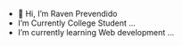 - 👋 Hi, I’m Raven Prevendido
-  I’m Currently College Student ...
-  I’m currently learning Web development ...
  

<!---
ravenprevendido/ravenprevendido is a ✨ special ✨ repository because its `README.md` (this file) appears on your GitHub profile.
You can click the Preview link to take a look at your changes.
--->
